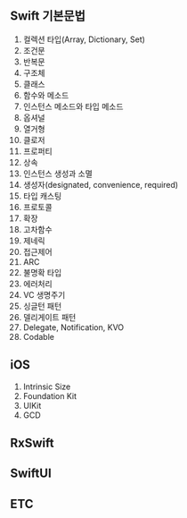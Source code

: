 ## Swift 기본문법

1. 컬렉션 타입(Array, Dictionary, Set)
2. 조건문
3. 반복문
4. 구조체
5. 클래스
6. 함수와 메소드
7. 인스턴스 메소드와 타입 메소드
8. 옵셔널
9. 열거형
10. 클로저
11. 프로퍼티
12. 상속
13. 인스턴스 생성과 소멸
14. 생성자(designated, convenience, required)
15. 타입 캐스팅
16. 프로토콜
17. 확장
18. 고차함수
19. 제네릭
20. 접근제어
21. ARC
22. 불명확 타입
23. 에러처리
24. VC 생명주기
25. 싱글턴 패턴
26. 델리게이트 패턴
27. Delegate, Notification, KVO
28. Codable

## iOS

1. Intrinsic Size
2. Foundation Kit
3. UIKit
4. GCD

## RxSwift

## SwiftUI

## ETC
